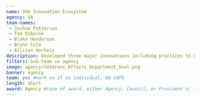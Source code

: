 ```yaml
---
name: VHA Innovation Ecosystem
agency: VA
team-names:
 - Joshua Patterson
 - Tom Osborne
 - Blake Henderson
 - Brynn Cole
 - Allison Amrhein
description: Developed three major innovations including practices to de-prescribe unnecessary medicine to veterans, prevent pneumonia, and encourage VA Police to carry intranasal opioid overdose reversal medication. Their projects improved care for over 120,000 veterans, lowered costs for taxpayers by over $24 million, saved lives from opioid overdoses, and advanced care for the entire field of medicine.
filters: GoG-team va agency
image: agency/Veterans_Affairs_Department_Seal.png
banner: agency
team: yes #mark no if an individual, NO CAPS
length: short
award: Agency #type of award, either Agency, Council, or President's; this is case sensitive so make sure to match the options listed exactly. This section generates the format of the card
---
```

